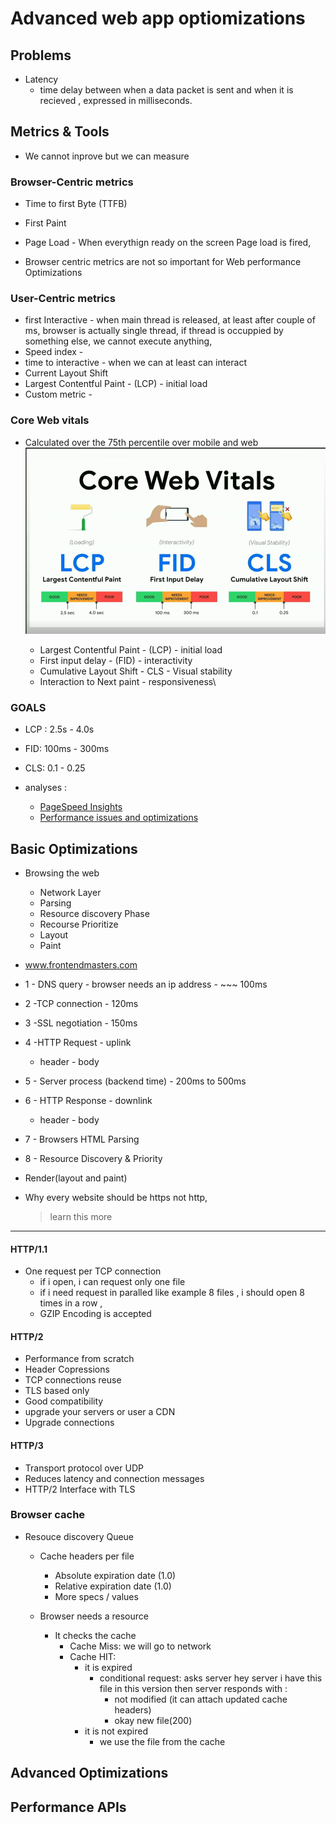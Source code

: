 # Advanced web app optiomizations

## Problems

- Latency
  - time delay between when a data packet is sent and when it is recieved , expressed in milliseconds.

## Metrics & Tools

- We cannot inprove but we can measure

### Browser-Centric metrics

- Time to first Byte (TTFB)
- First Paint
- Page Load - When everythign ready on the screen Page load is fired,

- Browser centric metrics are not so important for Web performance Optimizations

### User-Centric metrics

- first Interactive - when main thread is released, at least after couple of ms, browser is actually single thread, if thread is occuppied by something else, we cannot execute anything,
- Speed index -
- time to interactive - when we can at least can interact
- Current Layout Shift
- Largest Contentful Paint - (LCP) - initial load
- Custom metric -

### Core Web vitals

- Calculated over the 75th percentile over mobile and web
  ![Core web Vitals](./imagees/core%20web%20vitals.png)

  - Largest Contentful Paint - (LCP) - initial load
  - First input delay - (FID) - interactivity
  - Cumulative Layout Shift - CLS - Visual stability
  - Interaction to Next paint - responsiveness\

### GOALS

- LCP : 2.5s - 4.0s
- FID: 100ms - 300ms
- CLS: 0.1 - 0.25

- analyses :
  - [PageSpeed Insights](pagespeed.web.dev)
  - [Performance issues and optimizations](https://www.webpagetest.org/)

## Basic Optimizations

- Browsing the web

  - Network Layer
  - Parsing
  - Resource discovery Phase
  - Recourse Prioritize
  - Layout
  - Paint

- www.frontendmasters.com
- 1 - DNS query - browser needs an ip address - ~~~ 100ms
- 2 -TCP connection - 120ms
- 3 -SSL negotiation - 150ms
- 4 -HTTP Request - uplink

  - header - body

- 5 - Server process (backend time) - 200ms to 500ms
- 6 - HTTP Response - downlink
  - header - body
- 7 - Browsers HTML Parsing
- 8 - Resource Discovery & Priority
- Render(layout and paint)

- Why every website should be https not http,
  > learn this more

---

#### HTTP/1.1

- One request per TCP connection
  - if i open, i can request only one file
  - if i need request in paralled like example 8 files , i should open 8 times in a row ,
  - GZIP Encoding is accepted

#### HTTP/2

- Performance from scratch
- Header Copressions
- TCP connections reuse
- TLS based only
- Good compatibility
- upgrade your servers or user a CDN
- Upgrade connections

#### HTTP/3

- Transport protocol over UDP
- Reduces latency and connection messages
- HTTP/2 Interface with TLS

### Browser cache

- Resouce discovery Queue

  - Cache headers per file

    - Absolute expiration date (1.0)
    - Relative expiration date (1.0)
    - More specs / values

  - Browser needs a resource
    - It checks the cache
      - Cache Miss: we will go to network
      - Cache HIT:
        - it is expired
          - conditional request: asks server hey server i have this file in this version then server responds with :
            - not modified (it can attach updated cache headers)
            - okay new file(200)
        - it is not expired
          - we use the file from the cache

## Advanced Optimizations

## Performance APIs

